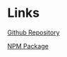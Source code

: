 # Links

[Github Repository](https://github.com/mafgit/simple-express-generator)

[NPM Package](https://www.npmjs.com/package/simple-express-generator)

